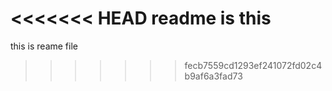 <<<<<<< HEAD
readme is this
=======
this is reame file
>>>>>>> fecb7559cd1293ef241072fd02c4b9af6a3fad73
